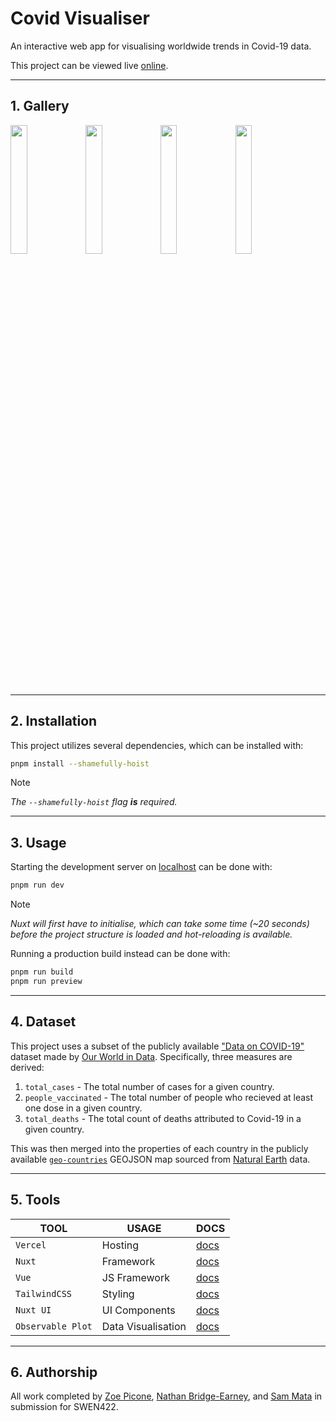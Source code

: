 # Covid Visualiser

An interactive web app for visualising worldwide trends in Covid-19 data.

This project can be viewed live [online](https://covid-visualiser.vercel.app/).

---

## 1. Gallery
<img src="https://github.com/sam-mata/covid-visualiser/assets/49130157/af3265b3-4dcd-4dad-af0d-9393d6b3302b" width="23%"></img> <img src="https://github.com/sam-mata/covid-visualiser/assets/49130157/b15464a3-6153-4daf-a0db-75ab00ea5c7a" width="23%"></img> <img src="https://github.com/sam-mata/covid-visualiser/assets/49130157/40cf0934-3675-4011-aee2-c8854f30ecfd" width="23%"></img> <img src="https://github.com/sam-mata/covid-visualiser/assets/49130157/10ae5871-29aa-4aae-a66c-6d8fbe369dc4" width="23%"></img> 


---

## 2. Installation

This project utilizes several dependencies, which can be installed with:

```bash
pnpm install --shamefully-hoist
```

> [!NOTE]
> _The `--shamefully-hoist` flag **is** required._

---

## 3. Usage

Starting the development server on [localhost](http://localhost:3000) can be done with:

```bash
pnpm run dev
```

> [!NOTE]
> _Nuxt will first have to initialise, which can take some time (~20 seconds) before the project structure is loaded and hot-reloading is available._

Running a production build instead can be done with:

```bash
pnpm run build
pnpm run preview
```

---

## 4. Dataset

This project uses a subset of the publicly available ["Data on COVID-19"](https://github.com/owid/covid-19-data/tree/master/public/data) dataset made by [Our World in Data](https://ourworldindata.org/coronavirus). Specifically, three measures are derived:

1.  `total_cases` - The total number of cases for a given country.
2.  `people_vaccinated` - The total number of people who recieved at least one dose in a given country.
3.  `total_deaths` - The total count of deaths attributed to Covid-19 in a given country.

This was then merged into the properties of each country in the publicly available [`geo-countries`](https://github.com/datasets/geo-countries) GEOJSON map sourced from [Natural Earth](https://www.naturalearthdata.com/) data.

---

## 5. Tools

| **TOOL**          | **USAGE**          | **DOCS**                                                   |
| ----------------- | ------------------ | ---------------------------------------------------------- |
| `Vercel`          | Hosting            | [docs](https://vercel.com/docs)                            |
| `Nuxt`            | Framework          | [docs](https://nuxt.com/docs/getting-started/introduction) |
| `Vue`             | JS Framework       | [docs](https://vuejs.org/guide/introduction.html)          |
| `TailwindCSS`     | Styling            | [docs](https://tailwindcss.com/docs/utility-first)         |
| `Nuxt UI`         | UI Components      | [docs](https://ui.nuxt.com/getting-started)                |
| `Observable Plot` | Data Visualisation | [docs](https://observablehq.com/plot/)                     |

---

## 6. Authorship

All work completed by [Zoe Picone](https://github.com/zoepicone), [Nathan Bridge-Earney](https://github.com/nathanbridgeearney), and [Sam Mata](https://github.com/sam-mata) in submission for SWEN422.
